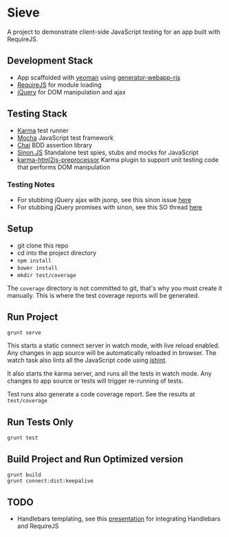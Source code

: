 # Sieve

A project to demonstrate client-side JavaScript testing for an app built with RequireJS.

## Development Stack
* App scaffolded with [yeoman](http://yeoman.io/) using [generator-webapp-rjs](https://www.npmjs.org/package/generator-webapp-rjs)
* [RequireJS](http://requirejs.org/) for module loading
* [jQuery](http://jquery.com/) for DOM manipulation and ajax

## Testing Stack
* [Karma](http://karma-runner.github.io/0.12/intro/how-it-works.html) test runner
* [Mocha](http://visionmedia.github.io/mocha/) JavaScript test framework
* [Chai](http://chaijs.com/) BDD assertion library
* [Sinon.JS](http://sinonjs.org/docs/) Standalone test spies, stubs and mocks for JavaScript
* [karma-html2js-preprocessor](https://github.com/karma-runner/karma-html2js-preprocessor) Karma plugin to support unit testing code that performs DOM manipulation

### Testing Notes
* For stubbing jQuery ajax with jsonp, see this sinon issue [here](https://github.com/cjohansen/Sinon.JS/issues/41)
* For stubbing jQuery promises with sinon, see this SO thread [here](http://stackoverflow.com/questions/13148356/how-to-properly-unit-test-jquerys-ajax-promises-using-jasmine-and-or-sinon)

## Setup
* git clone this repo
* cd into the project directory
* ```npm install```
* ```bower install```
* ```mkdir test/coverage```

The ```coverage``` directory is not committed to git, that's why you must create it manually.
This is where the test coverage reports will be generated.

## Run Project

```grunt serve```

This starts a static connect server in watch mode, with live reload enabled.
Any changes in app source will be automatically reloaded in browser.
The watch task also lints all the JavaScript code using [jshint](http://www.jshint.com/).

It also starts the karma server, and runs all the tests in watch mode.
Any changes to app source or tests will trigger re-running of tests.

Test runs also generate a code coverage report. See the results at ```test/coverage```

## Run Tests Only

```grunt test```

## Build Project and Run Optimized version

  ```
  grunt build
  grunt connect:dist:keepalive
  ```

## TODO
* Handlebars templating, see this [presentation](http://www.slideshare.net/iivanoo/requirejs-handlebars) for integrating Handlebars and RequireJS